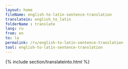 ```yaml
---
layout: home
fileName: english-to-latin-sentence-translation
translatein: english_to_latin
folderName : translate
lang: ru
from: en
to: la
permalink: /ru/english-to-latin-sentence-translation
tool: english-to-latin-sentence-translation
---
```

{% include section/translateinto.html %}